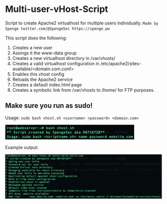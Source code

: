 # Multi-user-vHost-Script
Script to create Apache2 virtualhost for multiple users individually.
`Made by Spenge
twitter.com/@SpengeSec
https://spenge.pw`


This script does the following:
1) Creates a new user
2) Assings it the www-data group
3) Creates a new virtualhost directory in /var/vhosts/
4) Creates a valid virtualhost configuration in /etc/apache2/sites-available/<domain.com.conf>
5) Enables this vhost config
6) Reloads the Apache2 service
7) Creates a default index.html page
8) Creates a symbolic link from /var/vhosts to /home/<username> for FTP purposes.

## Make sure you run as sudo! 

Usage: `sudo bash vhost.sh <username> <password> <domain.com>`
  
![Usage](/images/usage.png)

Example output:

![Output](/images/output.png)
